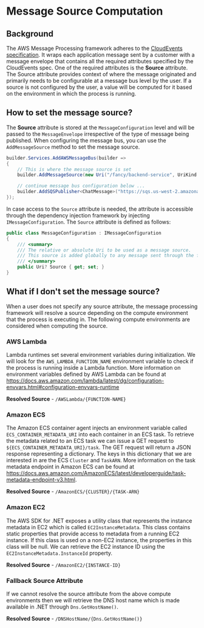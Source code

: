# Message Source Computation

## Background

The AWS Message Processing framework adheres to the [CloudEvents specification](https://github.com/cloudevents/spec/blob/v1.0.2/cloudevents/spec.md). It wraps each application message sent by a customer with a message envelope that contains all the required attributes specified by the CloudEvents spec. One of the required attributes is the **Source** attribute. The Source attribute provides context of where the message originated and primarily needs to be configurable at a message bus level by the user. If a source is not configured by the user, a value will be computed for it based on the environment in which the process is running.

## How to set the message source?

The **Source** attribute is stored at the `MessageConfiguration` level and will be passed to the `MessageEnvelope` irrespective of the type of message being published. When configuring the message bus, you can use the `AddMessageSource` method to set the message source.

```csharp
builder.Services.AddAWSMessageBus(builder =>
{
    // This is where the message source is set
    builder.AddMessageSource(new Uri("/fancy/backend-service", UriKind.Relative))

    // continue message bus configuration below ...
    builder.AddSQSPublisher<ChatMessage>("https://sqs.us-west-2.amazonaws.com/012345678910/TestQueue");
});
```

In case access to the `Source` attribute is needed, the attribute is accessible through the dependency injection framework by injecting `IMessageConfiguration`. The `Source` attribute is defined as follows:

```csharp
public class MessageConfiguration : IMessageConfiguration
{
    /// <summary>
    /// The relative or absolute Uri to be used as a message source.
    /// This source is added globally to any message sent through the framework.
    /// </summary>
    public Uri? Source { get; set; }
}
```

## What if I don't set the message source?

When a user does not specify any source attribute, the message processing framework will resolve a source depending on the compute environment that the process is executing in. The following compute environments are considered when computing the source.

### AWS Lambda

Lambda runtimes set several environment variables during initialization. We will look for the `AWS_LAMBDA_FUNCTION_NAME` environment variable to check if the process is running inside a Lambda function. More information on environment variables defined by AWS Lambda can be found at https://docs.aws.amazon.com/lambda/latest/dg/configuration-envvars.html#configuration-envvars-runtime

**Resolved Source** - `/AWSLambda/{FUNCTION-NAME}`

### Amazon ECS

The Amazon ECS container agent injects an environment variable called `ECS_CONTAINER_METADATA_URI` into each container in an ECS task. To retrieve the metadata related to an ECS task we can issue a GET request to `${ECS_CONTAINER_METADATA_URI}/task`. The GET request will return a JSON response representing a dictionary. The keys in this dictionary that we are interested in are the ECS `Cluster` and `TaskARN`. More information on the task metadata endpoint in Amazon ECS can be found at https://docs.aws.amazon.com/AmazonECS/latest/developerguide/task-metadata-endpoint-v3.html.

**Resolved Source** - `/AmazonECS/{CLUSTER}/{TASK-ARN}`

### Amazon EC2

The AWS SDK for .NET exposes a utility class that represents the instance metadata in EC2 which is called `EC2InstanceMetadata`. This class contains static properties that provide access to metadata from a running EC2 instance. If this class is used on a non-EC2 instance, the properties in this class will be null. We can retrieve the EC2 instance ID using the `EC2InstanceMetadata.InstanceId` property.

**Resolved Source** - `/AmazonEC2/{INSTANCE-ID}`

### Fallback Source Attribute

If we cannot resolve the source attribute from the above compute environments then we will retrieve the DNS host name which is made available in .NET through `Dns.GetHostName()`.

**Resolved Source** - `/DNSHostName/{Dns.GetHostName()}`